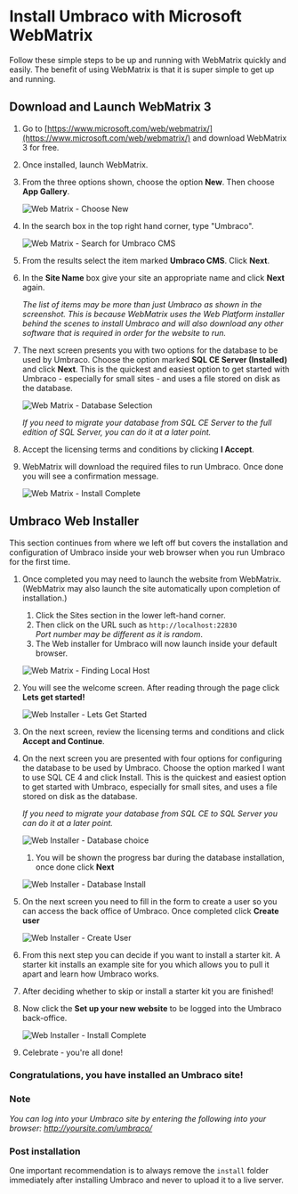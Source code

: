 # Install Umbraco with Microsoft WebMatrix

Follow these simple steps to be up and running with WebMatrix quickly and easily. The benefit of using WebMatrix is that it is super simple to get up and running.

## Download and Launch WebMatrix 3

1. Go to [https://www.microsoft.com/web/webmatrix/](https://www.microsoft.com/web/webmatrix/) and download WebMatrix 3 for free.

1. Once installed, launch WebMatrix.

1. From the three options shown, choose the option **New**. Then choose **App Gallery**.

	![Web Matrix - Choose New](images/WebMatrix/webmatrix3-start.PNG)

1. In the search box in the top right hand corner, type "Umbraco".

	![Web Matrix - Search for Umbraco CMS](images/WebMatrix/webmatrix-search.png)

1. From the results select the item marked **Umbraco CMS**. Click **Next**.

1. In the **Site Name** box give your site an appropriate name and click **Next** again.

	*The list of items may be more than just Umbraco as shown in the screenshot. This is because WebMatrix uses the Web Platform installer behind the scenes to install Umbraco and will also download any other software that is required in order for the website to run.*

1. The next screen presents you with two options for the database to be used by Umbraco. Choose the option marked **SQL CE Server (Installed)** and click **Next**. This is the quickest and easiest option to get started with Umbraco - especially for small sites - and uses a file stored on disk as the database.

	![Web Matrix - Database Selection](images/WebMatrix/webmatrix3-database.png)

	*If you need to migrate your database from SQL CE Server to the full edition of SQL Server, you can do it at a later point.*

1. Accept the licensing terms and conditions by clicking **I Accept**.

1. WebMatrix will download the required files to run Umbraco. Once done you will see a confirmation message.

	![Web Matrix - Install Complete](images/WebMatrix/webmatrix3-install-complete.png)

## Umbraco Web Installer
This section continues from where we left off but covers the installation and configuration of Umbraco inside your web browser when you run Umbraco for the first time.
	
1. Once completed you may need to launch the website from WebMatrix. (WebMatrix may also launch the site automatically upon completion of installation.)
	1. Click the Sites section in the lower left-hand corner.
	1. Then click on the URL such as `http://localhost:22830`<br/>*Port number may be different as it is random*.
	1. The Web installer for Umbraco will now launch inside your default browser.

	![Web Matrix - Finding Local Host](images/WebMatrix/webmatrix3-localhost.png)

1. You will see the welcome screen. After reading through the page click **Lets get started!**

	![Web Installer - Lets Get Started](images/WebMatrix/web-start.png)

1. On the next screen, review the licensing terms and conditions and click **Accept and Continue**.

1. On the next screen you are presented with four options for configuring the database to be used by Umbraco. Choose the option marked I want to use SQL CE 4 and click Install. This is the quickest and easiest option to get started with Umbraco, especially for small sites, and uses a file stored on disk as the database.

	*If you need to migrate your database from SQL CE to SQL Server you can do it at a later point.*

	![Web Installer - Database choice](images/WebMatrix/web-db-CE.png)

	1. You will be shown the progress bar during the database installation, once done click **Next**

	![Web Installer - Database Install](images/WebMatrix/web-db-install.png)

1. On the next screen you need to fill in the form to create a user so you can access the back office of Umbraco. Once completed click **Create user**

	![Web Installer - Create User](images/WebMatrix/web-user.png)

1.  From this next step you can decide if you want to install a starter kit. A starter kit installs an example site for you which allows you to pull it apart and learn how Umbraco works.

1. After deciding whether to skip or install a starter kit you are finished!

1. Now click the **Set up your new website** to be logged into the Umbraco back-office.

	![Web Installer - Install Complete](images/WebMatrix/web-finish.png)

1. Celebrate - you're all done!

### Congratulations, you have installed an Umbraco site!

### Note
*You can log into your Umbraco site by entering the following into your browser: http://yoursite.com/umbraco/*

### Post installation
One important recommendation is to always remove the `install` folder immediately after installing Umbraco and never to upload it to a live server.